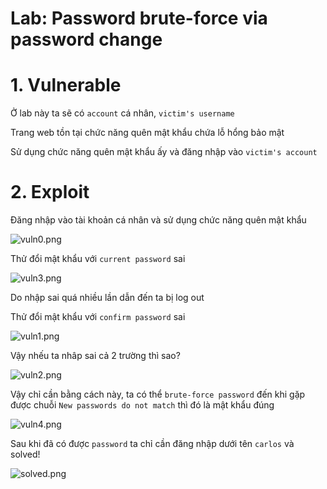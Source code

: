 # Lab: Password brute-force via password change

# 1. Vulnerable

Ở lab này ta sẽ có `account` cá nhân, `victim's username`

Trang web tồn tại chức năng quên mật khẩu chứa lỗ hổng bảo mật

Sử dụng chức năng quên mật khẩu ấy và đăng nhập vào `victim's account`

# 2. Exploit

Đăng nhập vào tài khoản cá nhân và sử dụng chức năng quên mật khẩu

![vuln0.png](/images/vuln0.png)

Thử đổi mật khẩu với `current password` sai

![vuln3.png](/images/vuln3.png)

Do nhập sai quá nhiều lần dẫn đến ta bị log out

Thử đổi mật khẩu với `confirm password` sai

![vuln1.png](/images/vuln1.png)

Vậy nhếu ta nhâp sai cả 2 trường thì sao?

![vuln2.png](/images/vuln2.png)

Vậy chỉ cần bằng cách này, ta có thể `brute-force password` đến khi gặp được chuỗi `New passwords do not match` thì đó là mật khẩu đúng

![vuln4.png](/images/vuln4.png)

Sau khi đã có được `password` ta chỉ cần đăng nhập dưới tên `carlos` và solved!

![solved.png](/images/solved.png)